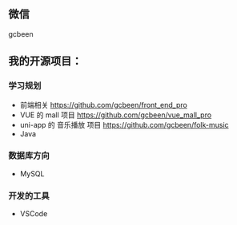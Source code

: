## 微信
  gcbeen
## 我的开源项目：

### 学习规划 

- 前端相关 https://github.com/gcbeen/front_end_pro
- VUE 的 mall 项目 https://github.com/gcbeen/vue_mall_pro
- uni-app 的 音乐播放 项目 https://github.com/gcbeen/folk-music
- Java

### 数据库方向

- MySQL

### 开发的工具 

- VSCode
